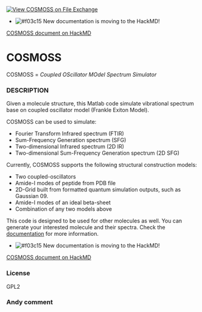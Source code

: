 [![View COSMOSS on File Exchange](https://www.mathworks.com/matlabcentral/images/matlab-file-exchange.svg)](https://www.mathworks.com/matlabcentral/fileexchange/64433-cosmoss)

- ![#f03c15](https://placehold.it/15/f03c15/000000?text=+) New documentation is moving to the HackMD!

[COSMOSS document on HackMD](https://hackmd.io/@jjh/COSMOSS)



# COSMOSS 
COSMOSS = *Coupled OScillator MOdel Spectrum Simulator*

### DESCRIPTION
Given a molecule structure, this Matlab code simulate vibrational spectrum base on coupled oscillator model (Frankle Exiton Model).  

COSMOSS can be used to simulate:
* Fourier Transform Infrared spectrum (FTIR)
* Sum-Frequency Generation spectrum (SFG)
* Two-dimensional Infrared spectrum (2D IR)
* Two-dimensional Sum-Frequency Generation spectrum (2D SFG)

Currently, COSMOSS supports the following structural construction models:
* Two coupled-oscillators
* Amide-I modes of peptide from PDB file
* 2D-Grid built from formatted quantum simulation outputs, such as Gaussian 09. 
* Amide-I modes of an ideal beta-sheet
* Combination of any two models above

This code is designed to be used for other molecules as well. You can generate your interested molecule and their spectra. Check the [documentation](https://hackmd.io/@jjh/COSMOSS)
 for more information.

- ![#f03c15](https://placehold.it/15/f03c15/000000?text=+) New documentation is moving to the HackMD!

[COSMOSS document on HackMD](https://hackmd.io/@jjh/COSMOSS)


### License

GPL2

### Andy comment

   

